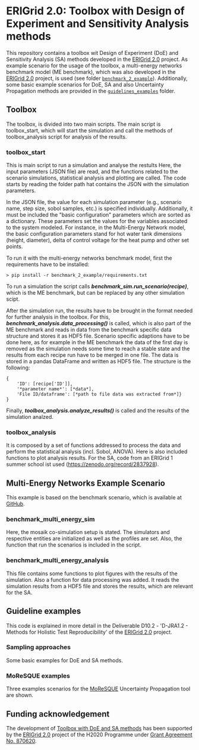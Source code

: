 # ERIGrid 2.0: Toolbox with Design of Experiment and Sensitivity Analysis methods

This repository contains a toolbox wit Design of Experiment (DoE) and Sensitivity Analysis (SA) methods
developed in the [ERIGrid 2.0] project.
As example scenario for the usage of the toolbox, a multi-energy networks benchmark model (ME benchmark), which was also 
developed in the [ERIGrid 2.0] project, is used (see folder [```benchmark_2_example```](./benchmark_2_example)).
Additionally, some basic example scenarios for DoE, SA and also Uncertainty Propagation methods are provided in the 
[```guidelines_examples```](./guidelines_examples) folder.

## Toolbox
The toolbox, is divided into two main scripts.
The main script is toolbox_start, which will start the simulation and call the methods of toolbox_analysis script 
for analysis of the results.

### toolbox_start
This is main script to run a simulation and analyse the restults
Here, the input parameters (JSON file) are read, and the functions related to the 
scenario simulations, statistical analysis and plotting are called. 
The code starts by reading the folder path hat contains the JSON with the simulation parameters.

In the JSON file, the value for each simulation parameter (e.g., scenario name, step size, sobol samples, etc.) is 
specified individually. 
Additionally, it must be included the "basic configuration" parameters which are sorted as a dictionary. 
These parameters set the values for the variables associated to the system modeled. 
For instance, in the Multi-Energy Network model, the basic configuration parameters stand for hot water tank 
dimensions (height, diameter), delta of control voltage for the heat pump and other set points.

To run it with the multi-energy networks benchmark model, first the requirements have to be installed:
```
> pip install -r benchmark_2_example/requirements.txt
```

To run a simulation the script calls **_benchmark_sim.run_scenario(recipe)_**, which is the ME benchmark,
but can be replaced by any other simulation scipt.

After the simulation run, the results have to be brought in the format needed for further analysis in the toolbox.
For this, **_benchmark_analysis.data_processing()_** is called, which is also part of the ME benchmark and reads in data
from the benchmark specific data structure and stores it as HDF5 file.
Scenario specific adaptions have to be done here, as for example in the ME benchmark the data of the first day is removed
as the simulation needs some time to reach a stable state and the results from each recipe run have to be merged in one 
file.
The data is stored in a pandas DataFrame and written as HDF5 file. The structure is the following:
```
{
    'ID': [recipe['ID']],
    '*parameter name*': [*data*],
    'File ID/dataframe': [*path to file data was extracted from*]}
}
```

Finally, **_toolbox_analysis.analyze_results()_** is called and the results of the simulation analzed.

### toolbox_analysis
It is composed by a set of functions addressed to process the data and perform the statistical analysis 
(incl. Sobol, ANOVA). 
Here is also included functions to plot analysis results.
For the SA, code from an ERIGrid 1 summer school ist used (https://zenodo.org/record/2837928).

## Multi-Energy Networks Example Scenario

This example is based on the benchmark scenario, which is available at [GitHub](https://github.com/ERIGrid2/benchmark-model-multi-energy-networks).

### benchmark_multi_energy_sim
Here, the mosaik co-simulation setup is stated. 
The simulators and respective entities are initialized as well as the profiles are set. 
Also, the function that run the scenarios is included in the script.

### benchmark_multi_energy_analysis
This file contains some functions to plot figures with the results of the simulation.
Also a function for data processing was added. It reads the simulation results from a HDF5 file and
stores the results, which are relevant for the SA.

## Guideline examples
This code is explained in more detail in the Deliverable D10.2 - 'D-JRA1.2 - Methods for Holistic Test Reproducibility'
of the [ERIGrid 2.0] project.

### Sampling approaches
Some basic examples for DoE and SA methods.

### MoReSQUE examples
Three examples scenarios for the [MoReSQUE](https://gitlab.com/mosaik/tools/mosaik-moresque) Uncertainty Propagation 
tool are shown.

## Funding acknowledgement

The development of [Toolbox with DoE and SA methods](https://github.com/ERIGrid2/toolbox_doe_sa) has been supported by the [ERIGrid 2.0] project of the 
H2020 Programme under [Grant Agreement No. 870620](https://cordis.europa.eu/project/id/870620).

[ERIGrid 2.0]: https://erigrid2.eu
